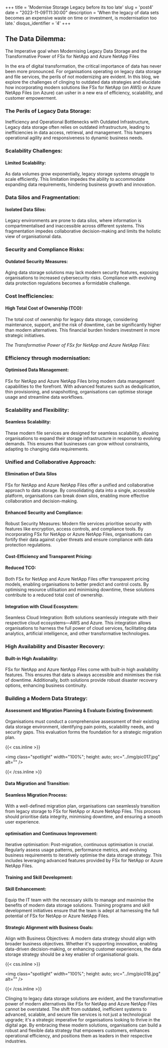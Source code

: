 +++
title = 'Modernise Storage Legacy before its too late'
slug = 'post4'
date = "2023-11-09T11:30:00"
description = 'When the legacy of data sets becomes an expensive waste on time or investment, is modernisation too late.'
disqus_identifier = '4'
+++
## The Data Dilemma: 

The Imperative goal when Modernising Legacy Data Storage and the Transformative Power of FSx for NetApp and Azure NetApp Files

In the era of digital transformation, the critical importance of data has never been more pronounced. For organisations operating on legacy data storage and file services, the perils of not modernizing are evident. In this blog, we explore the challenges of clinging to outdated data strategies and elucidate how incorporating modern solutions like FSx for NetApp (on AWS) or Azure NetApp Files (on Azure) can usher in a new era of efficiency, scalability, and customer empowerment.

### The Perils of Legacy Data Storage:

Inefficiency and Operational Bottlenecks with Outdated Infrastructure, Legacy data storage often relies on outdated infrastructure, leading to inefficiencies in data access, retrieval, and management. This hampers operational agility and responsiveness to dynamic business needs.

### Scalability Challenges:

#### Limited Scalability:

As data volumes grow exponentially, legacy storage systems struggle to scale efficiently. This limitation impedes the ability to accommodate expanding data requirements, hindering business growth and innovation.

### Data Silos and Fragmentation:

#### Isolated Data Silos:

Legacy environments are prone to data silos, where information is compartmentalised and inaccessible across different systems. This fragmentation impedes collaborative decision-making and limits the holistic view of organisational data.

### Security and Compliance Risks:

#### Outdated Security Measures:

Aging data storage solutions may lack modern security features, exposing organisations to increased cybersecurity risks. Compliance with evolving data protection regulations becomes a formidable challenge.

### Cost Inefficiencies:

#### High Total Cost of Ownership (TCO):

The total cost of ownership for legacy data storage, considering maintenance, support, and the risk of downtime, can be significantly higher than modern alternatives. This financial burden hinders investment in more strategic initiatives.

<em>The Transformative Power of FSx for NetApp and Azure NetApp Files:</em>

### Efficiency through modernisation:

#### Optimised Data Management:

FSx for NetApp and Azure NetApp Files bring modern data management capabilities to the forefront. With advanced features such as deduplication, thin provisioning, and snapshotting, organisations can optimise storage usage and streamline data workflows.

### Scalability and Flexibility:

#### Seamless Scalability:

These modern file services are designed for seamless scalability, allowing organisations to expand their storage infrastructure in response to evolving demands. This ensures that businesses can grow without constraints, adapting to changing data requirements.

### Unified and Collaborative Approach:

#### Elimination of Data Silos

FSx for NetApp and Azure NetApp Files offer a unified and collaborative approach to data storage. By consolidating data into a single, accessible platform, organisations can break down silos, enabling more effective collaboration and decision-making.

#### Enhanced Security and Compliance:

Robust Security Measures: Modern file services prioritise security with features like encryption, access controls, and compliance tools. By incorporating FSx for NetApp or Azure NetApp Files, organisations can fortify their data against cyber threats and ensure compliance with data protection regulations.

#### Cost-Efficiency and Transparent Pricing:

#### Reduced TCO:

Both FSx for NetApp and Azure NetApp Files offer transparent pricing models, enabling organisations to better predict and control costs. By optimising resource utilisation and minimising downtime, these solutions contribute to a reduced total cost of ownership.

#### Integration with Cloud Ecosystem:

Seamless Cloud Integration: Both solutions seamlessly integrate with their respective cloud ecosystems—AWS and Azure. This integration allows organisations to harness the full power of cloud services, facilitating data analytics, artificial intelligence, and other transformative technologies.

### High Availability and Disaster Recovery:

#### Built-in High Availability: 

FSx for NetApp and Azure NetApp Files come with built-in high availability features. This ensures that data is always accessible and minimises the risk of downtime. Additionally, both solutions provide robust disaster recovery options, enhancing business continuity.

### Building a Modern Data Strategy:

#### Assessment and Migration Planning & Evaluate Existing Environment:

Organisations must conduct a comprehensive assessment of their existing data storage environment, identifying pain points, scalability needs, and security gaps. This evaluation forms the foundation for a strategic migration plan.


{{< css.inline >}}

<img class="spotlight" width="100%";
height: auto;
src="../img/pic017.jpg"
alt="" />

{{< /css.inline >}}

#### Data Migration and Transition:

#### Seamless Migration Process:

With a well-defined migration plan, organisations can seamlessly transition from legacy storage to FSx for NetApp or Azure NetApp Files. This process should prioritise data integrity, minimising downtime, and ensuring a smooth user experience.

#### optimisation and Continuous Improvement:

Iterative optimisation: Post-migration, continuous optimisation is crucial. Regularly assess usage patterns, performance metrics, and evolving business requirements to iteratively optimise the data storage strategy. This includes leveraging advanced features provided by FSx for NetApp or Azure NetApp Files.

#### Training and Skill Development:

#### Skill Enhancement:

Equip the IT team with the necessary skills to manage and maximise the benefits of modern data storage solutions. Training programs and skill development initiatives ensure that the team is adept at harnessing the full potential of FSx for NetApp or Azure NetApp Files.

#### Strategic Alignment with Business Goals:

Align with Business Objectives: A modern data strategy should align with broader business objectives. Whether it's supporting innovation, enabling data-driven decision-making, or enhancing customer experiences, the data storage strategy should be a key enabler of organisational goals.


{{< css.inline >}}

<img class="spotlight" width="100%";
height: auto;
src="../img/pic018.jpg"
alt="" />

{{< /css.inline >}}

Clinging to legacy data storage solutions are evident, and the transformative power of modern alternatives like FSx for NetApp and Azure NetApp Files cannot be overstated. The shift from outdated, inefficient systems to advanced, scalable, and secure file services is not just a technological upgrade; it's a strategic imperative for organisations looking to thrive in the digital age. By embracing these modern solutions, organisations can build a robust and flexible data strategy that empowers customers, enhances operational efficiency, and positions them as leaders in their respective industries.